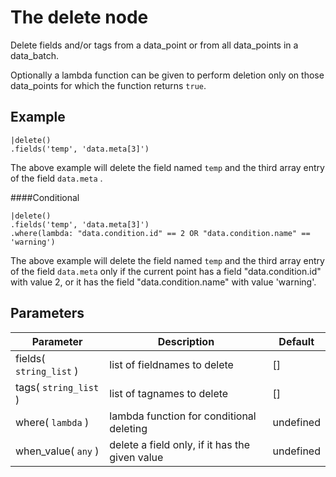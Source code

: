The delete node
=====================

Delete fields and/or tags from a data_point or from all data_points in a data_batch.

Optionally a lambda function can be given to perform deletion only on those data_points for which the function returns `true`.


Example
-------

```dfs  
|delete()
.fields('temp', 'data.meta[3]')
```

The above example will delete the field named `temp` and the third array entry of the field `data.meta` .

####Conditional
```dfs  
|delete()
.fields('temp', 'data.meta[3]')
.where(lambda: "data.condition.id" == 2 OR "data.condition.name" == 'warning')
```

The above example will delete the field named `temp` and the third array entry of the field `data.meta` only if the current point
has a field "data.condition.id" with value 2, or it has the field "data.condition.name" with value 'warning'.


Parameters
----------

| Parameter               | Description                                    | Default   |
|-------------------------|------------------------------------------------|-----------|
| fields( `string_list` ) | list of fieldnames to delete                   | []        |
| tags( `string_list` )   | list of tagnames to delete                     | []        |
| where( `lambda` )       | lambda function for conditional deleting       | undefined |
| when_value( `any` )     | delete a field only, if it has the given value | undefined |
